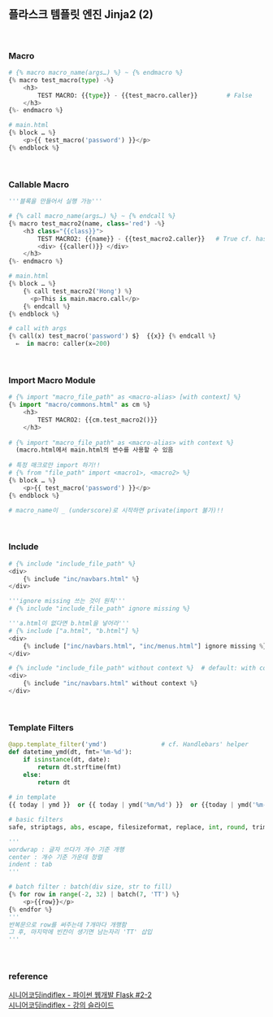 ## 플라스크 템플릿 엔진 Jinja2 (2)

<br>

### Macro
```python
# {% macro macro_name(args…) %} ~ {% endmacro %}
{% macro test_macro(type) -%}
	<h3>
		TEST MACRO: {{type}} - {{test_macro.caller}}        # False
	</h3>
{%- endmacro %}

# main.html
{% block … %}
    <p>{{ test_macro('password') }}</p>
{% endblock %}
```

<br>

### Callable Macro
```python
'''블록을 만들어서 실행 가능'''

# {% call macro_name(args…) %} ~ {% endcall %}
{% macro test_macro2(name, class='red') -%}
	<h3 class="{{class}}">
		TEST MACRO2: {{name}} - {{test_macro2.caller}}   # True cf. hasBlock
		<div> {{caller()}} </div>
	</h3>
{%- endmacro %}

# main.html
{% block … %}
    {% call test_macro2('Hong') %}
	  <p>This is main.macro.call</p>
    {% endcall %}
{% endblock %}

# call with args
{% call(x) test_macro('password') $}  {{x}} {% endcall %}
  ⇐  in macro: caller(x=200)

```

<br>

### Import Macro Module
```python
# {% import "macro_file_path" as <macro-alias> [with context] %}
{% import "macro/commons.html" as cm %}
	<h3>
		TEST MACRO2: {{cm.test_macro2()}}
	</h3>
	
# {% import "macro_file_path" as <macro-alias> with context %}
  (macro.html에서 main.html의 변수를 사용할 수 있음
  
# 특정 매크로만 import 하기!! 
# {% from "file_path" import <macro1>, <macro2> %}
{% block … %}
    <p>{{ test_macro('password') }}</p>
{% endblock %}

# macro_name이 _ (underscore)로 시작하면 private(import 불가)!!

```

<br>

### Include
```python
# {% include "include_file_path" %}
<div>
	{% include "inc/navbars.html" %}
</div>

'''ignore missing 쓰는 것이 원칙'''
# {% include "include_file_path" ignore missing %}

'''a.html이 없다면 b.html을 넣어라'''
# {% include ["a.html", "b.html"] %}
<div>
	{% include ["inc/navbars.html", "inc/menus.html"] ignore missing %}
</div>

# {% include "include_file_path" without context %}  # default: with context!!
<div>
	{% include "inc/navbars.html" without context %}
</div>
```

<br>

### Template Filters
```python
@app.template_filter('ymd')               # cf. Handlebars' helper
def datetime_ymd(dt, fmt='%m-%d'):
    if isinstance(dt, date):
        return dt.strftime(fmt)
    else:
        return dt
	
# in template
{{ today | ymd }}  or {{ today | ymd('%m/%d') }}  or {{today | ymd('%m-%d') | safe}}

# basic filters
safe, striptags, abs, escape, filesizeformat, replace, int, round, trim, truncate, wordwrap, indent, center

'''
wordwrap : 글자 쓰다가 개수 기준 개행
center : 개수 기준 가운데 정렬
indent : tab
'''

# batch filter : batch(div size, str to fill)
{% for row in range(-2, 32) | batch(7, 'TT') %}
    <p>{{row}}</p>
{% endfor %}
'''
반복문으로 row를 써주는데 7개마다 개행함
그 후, 마지막에 빈칸이 생기면 남는자리 'TT' 삽입
'''
```

<br>

### reference 
[시니어코딩indiflex - 파이썬 웹개발 Flask #2-2](https://www.youtube.com/watch?v=mLemCf-mZ90&list=PLEOnZ6GeucBWCR_eYjmKuFykGAQylAl9M&index=12)  
[시니어코딩indiflex - 강의 슬라이드](https://docs.google.com/presentation/d/1S9mMlAYCulzAO8j5x9uCZbMUif8cAJHSHt1avztqeVg/edit#slide=id.p)
